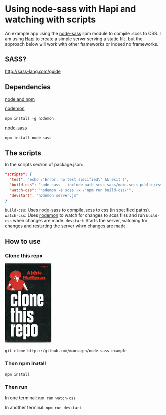 # Using node-sass with Hapi and watching with scripts

An example app using the [node-sass](https://github.com/sass/node-sass) npm module to compile .scss to CSS.
I am using [Hapi](https://github.com/hapijs/hapi) to create a simple server serving a static file, but the approach below will work with other frameworks or indeed no frameworks.

## SASS?

http://sass-lang.com/guide

## Dependencies

[node and npm](https://nodejs.org/)

[nodemon](https://github.com/remy/nodemon)

`npm install -g nodemon`

[node-sass](https://github.com/sass/node-sass)

`npm install node-sass`

## The scripts

In the scripts section of package.json:

``` json
"scripts": {
  "test": "echo \"Error: no test specified\" && exit 1",
  "build-css": "node-sass --include-path scss sass/main.scss public/css/main.css",
  "watch-css": "nodemon -e scss -x \"npm run build-css\"",
  "devstart": "nodemon server.js"
}
```

`build-css`: Uses [node-sass](https://github.com/sass/node-sass) to compile .scss to css (in specified paths).
`watch-css`: Uses [nodemon](https://github.com/remy/nodemon) to watch for changes to scss files and run `build-css` when changes are made.
`devstart`: Starts the server, watching for changes and restarting the server when changes are made.

## How to use

### Clone this repo
![clone this repo](https://raw.githubusercontent.com/mantagen/clone-this-repo/79f8034b565067cf00145608957fa8b35ada2656/abbie-hoffman-clone-this-repo-150px.jpg)

`git clone https://github.com/mantagen/node-sass-example`

### Then npm install

`npm install`

### Then run

In one terminal:
`npm run watch-css`

In another terminal:
`npm run devstart`
